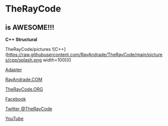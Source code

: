 # TheRayCode
## is AWESOME!!!
**C++ Structural**

TheRayCode/pictures
![C++](https://raw.githubusercontent.com/RayAndrade/TheRayCode/main/pictures/cpp/splash.png width=100)]()

[Adapter](https://github.com/RayAndrade/TheRayCode/tree/main/CPP/Structural/Adapter)


[RayAndrade.COM](https://www.RayAndrade.com)

[TheRayCode.ORG](https://www.TheRayCode.org)

[Facebook](https://www.facebook.com/TheRayCode/)

[Twitter @TheRayCode](https://www.twitter.com/TheRayCode/)

[YouTube](https://www.youtube.com/AndradeRay/)

